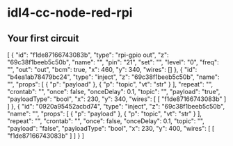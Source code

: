 # idl4-cc-node-red-rpi

## Your first circuit

[
    {
        "id": "f1de87166743083b",
        "type": "rpi-gpio out",
        "z": "69c38f1beeb5c50b",
        "name": "",
        "pin": "21",
        "set": "",
        "level": "0",
        "freq": "",
        "out": "out",
        "bcm": true,
        "x": 460,
        "y": 340,
        "wires": []
    },
    {
        "id": "b4ea1ab78479bc24",
        "type": "inject",
        "z": "69c38f1beeb5c50b",
        "name": "",
        "props": [
            {
                "p": "payload"
            },
            {
                "p": "topic",
                "vt": "str"
            }
        ],
        "repeat": "",
        "crontab": "",
        "once": false,
        "onceDelay": 0.1,
        "topic": "",
        "payload": "true",
        "payloadType": "bool",
        "x": 230,
        "y": 340,
        "wires": [
            [
                "f1de87166743083b"
            ]
        ]
    },
    {
        "id": "0920a95452acbd74",
        "type": "inject",
        "z": "69c38f1beeb5c50b",
        "name": "",
        "props": [
            {
                "p": "payload"
            },
            {
                "p": "topic",
                "vt": "str"
            }
        ],
        "repeat": "",
        "crontab": "",
        "once": false,
        "onceDelay": 0.1,
        "topic": "",
        "payload": "false",
        "payloadType": "bool",
        "x": 230,
        "y": 400,
        "wires": [
            [
                "f1de87166743083b"
            ]
        ]
    }
]

## 
